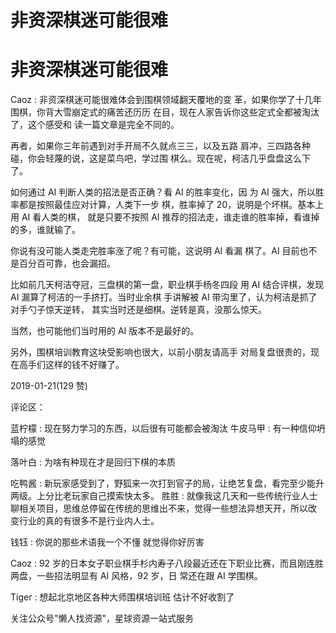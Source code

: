# 非资深棋迷可能很难

# 非资深棋迷可能很难

Caoz : 非资深棋迷可能很难体会到围棋领域翻天覆地的变 革，如果你学了十几年围棋，你背大雪崩定式的痛苦还历历 在目，现在人家告诉你这些定式全都被淘汰了，这个感受和 读一篇文章是完全不同的。

再者，如果你三年前遇到对手开局不久就点三三，以及五路 肩冲，三四路各种碰，你会轻蔑的说，这是菜鸟吧，学过围 棋么。现在呢，柯洁几乎盘盘这么下了。

如何通过 AI 判断人类的招法是否正确？看 AI 的胜率变化，因 为 AI 强大，所以胜率都是按照最佳应对计算，人类下一步 棋，胜率掉了 20，说明是个坏棋。基本上用 AI 看人类的棋， 就是只要不按照 AI 推荐的招法走，谁走谁的胜率掉，看谁掉 的多，谁就输了。

你说有没可能人类走完胜率涨了呢？有可能，这说明 AI 看漏 棋了。AI 目前也不是百分百可靠，也会漏招。

比如前几天柯洁夺冠，三盘棋的第一盘，职业棋手杨冬四段 用 AI 结合评棋，发现 AI 漏算了柯洁的一手挤打。当时业余棋 手讲解被 AI 带沟里了，认为柯洁是抓了对手勺子惊天逆转， 其实当时还是细棋。逆转是真，没那么惊天。

当然，也可能他们当时用的 AI 版本不是最好的。

另外，围棋培训教育这块受影响也很大，以前小朋友请高手 对局复盘很贵的，现在高手们这样的钱不好赚了。

2019-01-21(129 赞)

评论区：

蓝柠檬 : 现在努力学习的东西，以后很有可能都会被淘汰 牛皮马甲 : 有一种信仰坍塌的感觉

落叶白 : 为啥有种现在才是回归下棋的本质

吃鸭酱 : 新玩家感受到了，野狐来一次打到官子的局，让绝艺复盘，看完至少能升两级。上分比老玩家自己摸索快太多。 胜胜 : 就像我这几天和一些传统行业人士聊相关项目，思维总停留在传统的思维出不来，觉得一些想法异想天开，所以改 变行业的真的有很多不是行业内人士。

钱钰 : 你说的那些术语我一个不懂 就觉得你好厉害

Caoz : 92 岁的日本女子职业棋手杉内寿子八段最近还在下职业比赛，而且刚连胜两盘，一些招法明显有 AI 风格，92 岁，日 常还在跟 AI 学围棋。

Tiger : 想起北京地区各种大师围棋培训班 估计不好收割了

关注公众号"懒人找资源"，星球资源一站式服务
